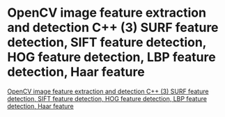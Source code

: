 # OpenCV image feature extraction and detection C++ (3) SURF feature detection, SIFT feature detection, HOG feature detection, LBP feature detection, Haar feature
[OpenCV image feature extraction and detection C++ (3) SURF feature detection, SIFT feature detection, HOG feature detection, LBP feature detection, Haar feature](https://aiwithcloud.com/2022/09/19/opencv_image_feature_extraction_and_detection_c_3_surf_feature_detection_sift_feature_detection_hog_feature_detection_lbp_feature_detection_haar_feature/)
